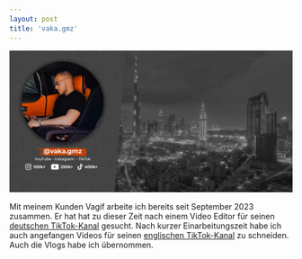 ```yaml
---
layout: post
title: 'vaka.gmz'
---
```


![alt-text](https://github.com/lennart168/lennart168.github.io/blob/gh-pages/assets/img/projects/proj-1/header_vaka.jpg?raw=true)

Mit meinem Kunden Vagif arbeite ich bereits seit September 2023 zusammen. Er hat hat zu dieser Zeit nach einem Video Editor für seinen [deutschen TikTok-Kanal](https://tiktok.com/@vaka.dubai) gesucht. Nach kurzer Einarbeitungszeit habe ich auch angefangen Videos für seinen [englischen TikTok-Kanal](https://tiktok.com/@vaka.gmz) zu schneiden. Auch die Vlogs habe ich übernommen.
